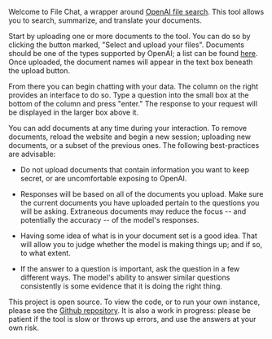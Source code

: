 Welcome to File Chat, a wrapper around [OpenAI file
search](https://platform.openai.com/docs/assistants/tools/file-search). This
tool allows you to search, summarize, and translate your
documents.

Start by uploading one or more documents to the tool. You can do so by
clicking the button marked, "Select and upload your files". Documents
should be one of the types supported by OpenAI; a list can be found
[here](https://platform.openai.com/docs/assistants/tools/file-search/supported-files). Once
uploaded, the document names will appear in the text box beneath the
upload button.

From there you can begin chatting with your data. The column on the
right provides an interface to do so. Type a question into the small
box at the bottom of the column and press "enter." The response to
your request will be displayed in the larger box above it.

You can add documents at any time during your interaction. To remove
documents, reload the website and begin a new session; uploading new
documents, or a subset of the previous ones. The following
best-practices are advisable:

* Do not upload documents that contain information you want to keep
  secret, or are uncomfortable exposing to OpenAI.

* Responses will be based on all of the documents you upload. Make
  sure the current documents you have uploaded pertain to the
  questions you will be asking. Extraneous documents may reduce the
  focus -- and potentially the accuracy -- of the model's responses.

* Having some idea of what is in your document set is a good
  idea. That will allow you to judge whether the model is making
  things up; and if so, to what extent.

* If the answer to a question is important, ask the question in a few
  different ways. The model's ability to answer similar questions
  consistently is some evidence that it is doing the right thing.

This project is open source. To view the code, or to run your own
instance, please see the [Github
repository](https://github.com/jerome-white/openai-file-chat). It is
also a work in progress: please be patient if the tool is slow or
throws up errors, and use the answers at your own risk.
